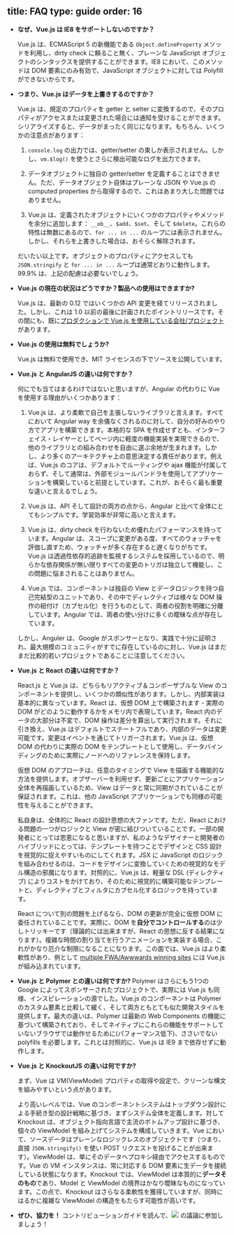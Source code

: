 title: FAQ
type: guide
order: 16
---

- **なぜ、Vue.js は IE8 をサポートしないのですか？**

  Vue.js は、ECMAScript 5 の新機能である `Object.defineProperty` メソッドを利用し、dirty check に頼ること無く、プレーンな JavaScript オブジェクトのシンタックスを提供することができます。IE8 において、このメソッドは DOM 要素にのみ有効で、JavaScript オブジェクトに対しては Polyfill ができないからです。

- **つまり、Vue.js はデータを上書きするのですか？**

  Vue.js は、規定のプロパティを getter と setter に変換するので、そのプロパティがアクセスまたは変更された場合には通知を受けることができます。シリアライズすると、データがまったく同じになります。もちろん、いくつかの注意点があります：

  1. `console.log` の出力では、getter/setter の束しか表示されません。しかし、`vm.$log()` を使うとさらに検出可能なログを出力できます。

  2. データオブジェクトに独自の getter/setter を定義することはできません。ただ、データオブジェクト自体はプレーンな JSON や Vue.js の computed properties から取得するので、これはあまり大した問題ではありません。

  3. Vue.js は、定義されたオブジェクトにいくつかのプロパティやメソッドを余分に追加します： `__ob__`、`$add`、`$set`、そして `$delete`。これらの特性は無数にあるので、`for ... in ...` のループには表示されません。しかし、それらを上書きした場合は、おそらく解除されます。

  だいたい以上です。オブジェクトのプロパティにアクセスしても `JSON.stringify` と `for ... in ...` ループは通常どおりに動作します。99.9% は、上記の配慮は必要ないでしょう。

- **Vue.js の現在の状況はどうですか？製品への使用はできますか?**

  Vue.js は、最新の 0.12 ではいくつかの API 変更を経てリリースされました。しかし、これは 1.0 以前の最後に計画されたポイントリリースです。その間にも、既に[プロダクションで Vue.js を使用している会社/プロジェクト](https://github.com/yyx990803/vue/wiki/Projects-Using-Vue.js) があります。

- **Vue.js の使用は無料でしょうか?**

  Vue.js は無料で使用でき、MIT ライセンスの下でソースを公開しています。

- **Vue.js と AngularJS の違いは何ですか？**

  何にでも当てはまるわけではないと思いますが、Angular の代わりに Vue を使用する理由がいくつかあります：

  1. Vue.js は、より柔軟で自己を主張しないライブラリと言えます。すべてにおいて Angular way を余儀なくされるのに対して、自分の好みのやり方でアプリを構築できます。本格的な SPA を作成せずとも、インターフェイス・レイヤーとしてページ内に軽度の機能実装を実現できるので、他のライブラリとの組み合わせを自由に選ぶ余地が生まれます。しかし、より多くのアーキテクチャ上の意思決定する責任があります。例えば、Vue.js のコアは、デフォルトでルーティングや ajax 機能が付属しておらず、そして通常は、外部モジュールバンドラを使用してアプリケーションを構築していると前提としています。これが、おそらく最も重要な違いと言えるでしょう。

  2. Vue.js は、API そして設計の両方の点から、Angular と比べて全体にとてもシンプルです。学習効率が非常に高いと言えます。

  3. Vue.js は、dirty check を行わないため優れたパフォーマンスを持っています。Angular は、スコープに変更がある度、すべてのウォッチャを評価し直すため、ウォッチャが多く存在すると遅くなりがちです。Vue.js は透過性依存的追跡を監視するシステムを採用しているので、明らかな依存関係が無い限りすべての変更のトリガは独立して機能し、この問題に悩まされることはありません。

  4. Vue.js では、コンポーネントは独自の View とデータロジックを持つ自己完結型のユニットであり、その中でディレクティブは様々な DOM 操作の紐付け（カプセル化）を行うものとして、両者の役割を明確に分離しています。Angular では、両者の使い分けに多くの曖昧な点が存在しています。

  しかし、Anguler は、Google がスポンサーとなり、実践で十分に証明され、最大規模のコミュニティがすでに存在しているのに対し、Vue.js はまだまだ比較的若いプロジェクトであることに注意してください。

- **Vue.js と React の違いは何ですか？**

  React.js と Vue.js は、どちらもリアクティブ＆コンポーザブルな View のコンポーネントを提供し、いくつかの類似性があります。しかし、内部実装は基本的に異なっています。React は、仮想 DOM 上で構築されます - 実際の DOM がどのように動作するかをメモリ内で表現しています。React 内のデータの大部分は不変で、DOM 操作は差分を算出して実行されます。それに引き換え、Vue.js はデフォルトでステートフルであり、内部のデータは変更可能です。変更はイベントを通じてトリガーされます。Vue.js は、仮想 DOM の代わりに実際の DOM をテンプレートとして使用し、データバインディングのために実際にノードへのリファレンスを保持します。

  仮想 DOM のアプローチは、任意のタイミングで View を描画する機能的な方法を提供します。オブザーバーを利用せず、更新ごとにアプリケーション全体を再描画しているため、View はデータと常に同期がされていることが保証されます。これは、他の JavaScript アプリケーションでも同様の可能性を与えることができます。

  私自身は、全体的に React の設計思想の大ファンです。ただ、React における問題の一つがロジックと View が密に結びついていることです。一部の開発者にとっては恩恵になると思いますが、私のようなデザイナーと開発者のハイブリッドにとっては、テンプレートを持つことでデザインと CSS 設計を視覚的に捉えやすいものにしてくれます。JSX に JavaScript のロジックを組み合わせるのは、コードをデザインに変換していくための視覚的なモデル構造の邪魔になります。対照的に、Vue.js は、軽量な DSL (ディレクティブ) によりコストをかけており、そのために視覚的に構築可能なテンプレートと、ディレクティブとフィルタにカプセル化するロジックを持っています。

  React について別の問題を上げるなら、DOM の更新が完全に仮想 DOM に委任されていることです。実際に、DOM を**自分でコントロールする**のは少しトリッキーです（理論的には出来ますが、React の思想に反する結果になります）。複雑な時間の割り当てを行うアニメーションを実装する場合、これがかなり厄介な制限になることになります。この面では、Vue.js はより柔軟性があり、例として [multiple FWA/Awwwards winning sites](https://github.com/yyx990803/vue/wiki/Projects-Using-Vue.js#interactive-experiences) には Vue.js が組み込まれています。

- **Vue.js と Polymer との違いは何ですか?**
  Polymer はさらにもう1つの Google によってスポンサーされたプロジェクトで、実際には Vue.js も同様、インスピレーションの源でした。Vue.js のコンポーネントは Polymer のカスタム要素と比較して緩く、そして両方ともとても似た開発スタイルを提供します。最大の違いは、Polymer は最新の Web Components の機能に基づいて構築されており、そしてネイティブにこれらの機能をサポートしていないブラウザでは動作せるために(パフォーマンス低下)、ささいでない polyfills を必要します。これとは対照的に、Vue.js は IE9 まで依存せずに動作します。

- **Vue.js と KnockoutJS の違いは何ですか?**

  まず、Vue は VM(ViewModel) プロパティの取得や設定で、クリーンな構文を組みやすいという点があります。

  より高いレベルでは、Vue のコンポーネントシステムはトップダウン設計による手続き型の設計戦略に基づき、まずシステム全体を定義します。対して Knockout は、オブジェクト指向言語で主流のボトムアップ設計に基づき、個々の ViewModel を組み上げてシステムを構成していきます。Vue において、ソースデータはプレーンなロジックレスのオブジェクトです（つまり、直接 `JSON.stringify()` を使い POST リクエストを投げることが出来ます）。ViewModel は、単にそのデータへプロキシ経由でアクセスするものです。Vue の VM インスタンスは、常に対応する DOM 要素に生データを接続している状態になります。Knockout では、ViewModel は本質的に**データそのもの**であり、Model と ViewModel の境界はかなり曖昧なものになっています。この点で、Knockout はさらなる柔軟性を獲得していますが、同時にはるかに複雑な ViewModel の構造をもたらす可能性が高いです。

- **ぜひ、協力を！**
コントリビューションガイドを読んで、<a href="https://gitter.im/yyx990803/vue" target="_blank"><img src="https://badges.gitter.im/Join%20Chat.svg"></a> の議論に参加しましょう！
